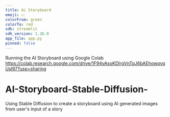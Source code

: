 ```yaml
---
title: Ai Storyboard
emoji: 📈
colorFrom: green
colorTo: red
sdk: streamlit
sdk_version: 1.26.0
app_file: app.py
pinned: false
---
```

Running the AI Storyboard using Google Colab https://colab.research.google.com/drive/1F94yAsoKDlrgVnTqJ6bAEhowqvqUsI97?usp=sharing

# AI-Storyboard-Stable-Diffusion-
Using Stable Diffusion to create a storyboard using AI generated images from user's input of a story
